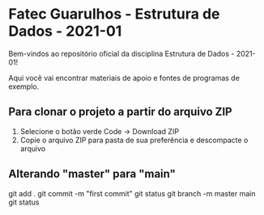 # Fatec Guarulhos - Estrutura de Dados - 2021-01

Bem-vindos ao repositório oficial da disciplina Estrutura de Dados - 2021-01!

Aqui você vai encontrar materiais de apoio e fontes de programas de exemplo.

<h2>Para clonar o projeto a partir do arquivo ZIP</h2> 

1. Selecione o botão verde Code -> Download ZIP
2. Copie o arquivo ZIP para pasta de sua preferência e descompacte o arquivo

<h2>Alterando "master" para "main"</h2> 

git add .
git commit -m "first commit"
git status
git branch -m master main
git status


